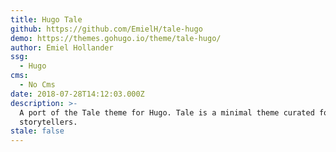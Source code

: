 ```yaml
---
title: Hugo Tale
github: https://github.com/EmielH/tale-hugo
demo: https://themes.gohugo.io/theme/tale-hugo/
author: Emiel Hollander
ssg:
  - Hugo
cms:
  - No Cms
date: 2018-07-28T14:12:03.000Z
description: >-
  A port of the Tale theme for Hugo. Tale is a minimal theme curated for
  storytellers.
stale: false
---
```

